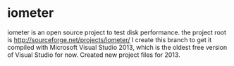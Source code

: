 # iometer
iometer is an open source project to test disk performance. the project root is
http://sourceforge.net/projects/iometer/
I create this branch to get it compiled with Microsoft Visual Studio 2013, which is the oldest free version of Visual Studio for now. Created new project files for 2013.
